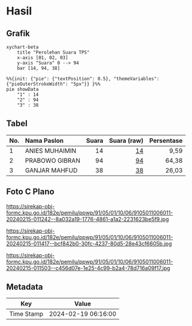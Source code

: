 # Hasil

## Grafik

```mermaid
xychart-beta
    title "Perolehan Suara TPS"
    x-axis [01, 02, 03]
    y-axis "Suara" 0 --> 94
    bar [14, 94, 38]
```

```mermaid
%%{init: {"pie": {"textPosition": 0.5}, "themeVariables": {"pieOuterStrokeWidth": "5px"}} }%%
pie showData
    "1" : 14
    "2" : 94
    "3" : 38
```

## Tabel

| No. | Nama Paslon    | Suara | Suara (raw) | Persentase |
|:--- |:-------------- | -----:| -----------:| ----------:|
| 1   | ANIES MUHAIMIN | 14    | [14][p-1]   | 9,59       |
| 2   | PRABOWO GIBRAN | 94    | [94][p-2]   | 64,38      |
| 3   | GANJAR MAHFUD  | 38    | [38][p-3]   | 26,03      |


[p-1]: https://github.com/gigit-pemilu/pemilu-2024-91-papua/blob/main/pilpres/hitung-suara/sub/91-papua/sub/05-kepulauan-yapen/sub/01-yapen-selatan/sub/1006-serui-jaya/sub/011-tps/sub/paslon-1.txt
[p-2]: https://github.com/gigit-pemilu/pemilu-2024-91-papua/blob/main/pilpres/hitung-suara/sub/91-papua/sub/05-kepulauan-yapen/sub/01-yapen-selatan/sub/1006-serui-jaya/sub/011-tps/sub/paslon-2.txt
[p-3]: https://github.com/gigit-pemilu/pemilu-2024-91-papua/blob/main/pilpres/hitung-suara/sub/91-papua/sub/05-kepulauan-yapen/sub/01-yapen-selatan/sub/1006-serui-jaya/sub/011-tps/sub/paslon-3.txt

## Foto C Plano

https://sirekap-obj-formc.kpu.go.id/182e/pemilu/ppwp/91/05/01/10/06/9105011006011-20240215-011242--8a032a19-1776-4861-a1a2-2231623be5f9.jpg

https://sirekap-obj-formc.kpu.go.id/182e/pemilu/ppwp/91/05/01/10/06/9105011006011-20240215-011417--bcf842b0-30fc-4237-80d5-28e43cf6605b.jpg

https://sirekap-obj-formc.kpu.go.id/182e/pemilu/ppwp/91/05/01/10/06/9105011006011-20240215-011503--c456d07e-1e25-4c99-b2a4-78d716a09f17.jpg


## Metadata

| Key        | Value               |
| ---------- | ------------------- |
| Time Stamp | 2024-02-19 06:16:00 |



